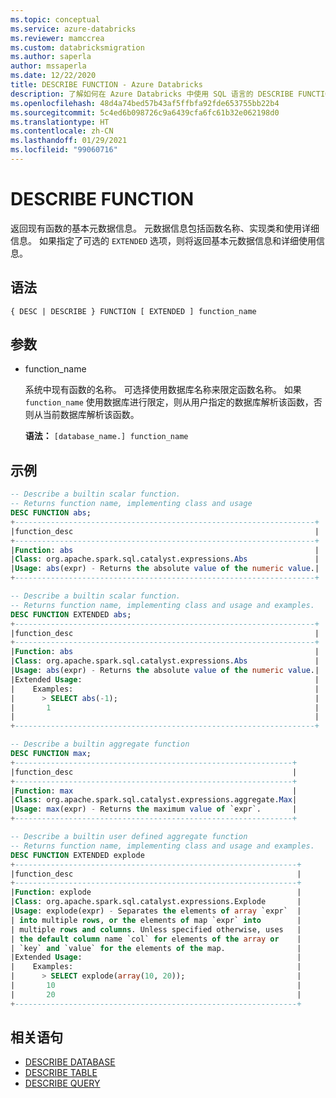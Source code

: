 ```yaml
---
ms.topic: conceptual
ms.service: azure-databricks
ms.reviewer: mamccrea
ms.custom: databricksmigration
ms.author: saperla
author: mssaperla
ms.date: 12/22/2020
title: DESCRIBE FUNCTION - Azure Databricks
description: 了解如何在 Azure Databricks 中使用 SQL 语言的 DESCRIBE FUNCTION 语法。
ms.openlocfilehash: 48d4a74bed57b43af5ffbfa92fde653755bb22b4
ms.sourcegitcommit: 5c4ed6b098726c9a6439cfa6fc61b32e062198d0
ms.translationtype: HT
ms.contentlocale: zh-CN
ms.lasthandoff: 01/29/2021
ms.locfileid: "99060716"
---
```

# <a name="describe-function"></a>DESCRIBE FUNCTION

返回现有函数的基本元数据信息。 元数据信息包括函数名称、实现类和使用详细信息。  如果指定了可选的 ``EXTENDED`` 选项，则将返回基本元数据信息和详细使用信息。

## <a name="syntax"></a>语法

```
{ DESC | DESCRIBE } FUNCTION [ EXTENDED ] function_name
```

## <a name="parameters"></a>参数

* function_name

  系统中现有函数的名称。 可选择使用数据库名称来限定函数名称。 如果 ``function_name`` 使用数据库进行限定，则从用户指定的数据库解析该函数，否则从当前数据库解析该函数。

  **语法：** ``[database_name.] function_name``

## <a name="examples"></a>示例

```sql
-- Describe a builtin scalar function.
-- Returns function name, implementing class and usage
DESC FUNCTION abs;
+-------------------------------------------------------------------+
|function_desc                                                      |
+-------------------------------------------------------------------+
|Function: abs                                                      |
|Class: org.apache.spark.sql.catalyst.expressions.Abs               |
|Usage: abs(expr) - Returns the absolute value of the numeric value.|
+-------------------------------------------------------------------+

-- Describe a builtin scalar function.
-- Returns function name, implementing class and usage and examples.
DESC FUNCTION EXTENDED abs;
+-------------------------------------------------------------------+
|function_desc                                                      |
+-------------------------------------------------------------------+
|Function: abs                                                      |
|Class: org.apache.spark.sql.catalyst.expressions.Abs               |
|Usage: abs(expr) - Returns the absolute value of the numeric value.|
|Extended Usage:                                                    |
|    Examples:                                                      |
|      > SELECT abs(-1);                                            |
|       1                                                           |
|                                                                   |
+-------------------------------------------------------------------+

-- Describe a builtin aggregate function
DESC FUNCTION max;
+--------------------------------------------------------------+
|function_desc                                                 |
+--------------------------------------------------------------+
|Function: max                                                 |
|Class: org.apache.spark.sql.catalyst.expressions.aggregate.Max|
|Usage: max(expr) - Returns the maximum value of `expr`.       |
+--------------------------------------------------------------+

-- Describe a builtin user defined aggregate function
-- Returns function name, implementing class and usage and examples.
DESC FUNCTION EXTENDED explode
+---------------------------------------------------------------+
|function_desc                                                  |
+---------------------------------------------------------------+
|Function: explode                                              |
|Class: org.apache.spark.sql.catalyst.expressions.Explode       |
|Usage: explode(expr) - Separates the elements of array `expr`  |
| into multiple rows, or the elements of map `expr` into        |
| multiple rows and columns. Unless specified otherwise, uses   |
| the default column name `col` for elements of the array or    |
| `key` and `value` for the elements of the map.                |
|Extended Usage:                                                |
|    Examples:                                                  |
|      > SELECT explode(array(10, 20));                         |
|       10                                                      |
|       20                                                      |
+---------------------------------------------------------------+
```

## <a name="related-statements"></a>相关语句

* [DESCRIBE DATABASE](sql-ref-syntax-aux-describe-database.md)
* [DESCRIBE TABLE](sql-ref-syntax-aux-describe-table.md)
* [DESCRIBE QUERY](sql-ref-syntax-aux-describe-query.md)